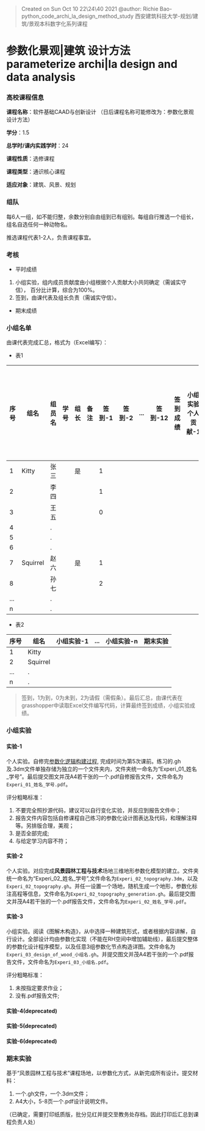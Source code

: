 > Created on Sun Oct 10 22\24\40 2021 @author: Richie Bao-python_code_archi_la_design_method_study 西安建筑科技大学-规划/建筑/景观本科数字化系列课程

# 参数化景观|建筑 设计方法 parameterize archi|la design and data analysis

### 高校课程信息
**课程名称**：软件基础CAAD与创新设计 （日后课程名称可能修改为：参数化景观设计方法）

**学分**：1.5

**总学时/课内实践学时**：24

**课程性质**：选修课程

**课程类型**：通识核心课程

**适应对象**：建筑、风景、规划

### 组队
每6人一组，如不能归整，余数分别自由组到已有组别。每组自行推选一个组长，组名自选任何一种动物名。

推选课程代表1-2人，负责课程事宜。

### 考核

* 平时成绩

1. 小组实验，组内成员贡献度由小组根据个人贡献大小共同确定（需诚实守信）， 百分比计算，综合为100%。
2. 签到，由课代表及组长负责（需诚实守信）。

* 期末成绩

### 小组名单
由课代表完成汇总，格式为（Excel编写）：

* 表1

| 序号  |  组名 | 组员名 |学号 | 组长  |  备注 |签到-1 |签到-2 |... |签到-12 | 签到成绩 |小组实验个人贡献-1|...|小组实验个人贡献-n|小组实验个人贡献成绩|期末实验个人贡献度|总成绩|
|---|---|---|---|---|---|---|---|---|---|---|---|---|---|---|---|---|
| 1  | Kitty  | 张三  |   | 是  |   |  1 |   |   |   |   |   |   |   |   |   |   |
| 2  |   | 李四  |   |   |   |  1 |   |   |   |   |   |   |   |   |   |   |
| 3  |   | 王五  |   |   |   |  0 |   |   |   |   |   |   |   |   |   |   |
| 4  |   | .  |   |   |   |   |   |   |   |   |   |   |   |   |   |   |
| 5  |   | .  |   |  |   |   |   |   |   |   |   |   |   |   |   |   |
| 6  |   | .  |   |   |   |   |   |   |   |   |   |   |   |   |   |   |
| 7  | Squirrel  | 赵六 |   | 是  |   | 1  |   |   |   |   |   |   |   |   |   |   |
| 8  |   | 孙七  |   |   |   |  2 |   |   |   |   |   |   |   |   |   |   |
| ...  |   | .  |   |   |   |   |   |   |   |   |   |   |   |   |   |   |
| n  |   |  . |   |   |   |   |   |   |   |   |   |   |   |   |   |   |

* 表2

| 序号  | 组名   | 小组实验-1  | ...  |  小组实验-n |期末实验|
|---|---|---|---|---|---|
|  1 | Kitty  |   |   |   |   |
|  2 | Squirrel  |   |   |   |   |
| ...  |  . |   |   |   |   |
| n  |  . |   |   |   |   |


> 签到，1为到，0为未到，2为请假（需假条）。最后汇总，由课代表在grasshopper中读取Excel文件编写代码，计算最终签到成绩，小组实验成绩。

### 小组实验
#### 实验-1
个人实验。自修完[参数化逻辑构建过程](http://cadesign.cn/course/2010_2020/3_gh_parameterized_logical_build_process/), 完成时间为第5次课前。练习的.gh及.3dm文件单独存储为独立的一个文件夹内，文件夹统一命名为“Experi_01_姓名_学号”。最后提交图文并茂A4若干张的一个.pdf自修报告文件，文件命名为`Experi_01_姓名_学号.pdf`。

评分粗略标准：

1. 不要完全照抄源代码，建议可以自行变化实验，并反应到报告文件中；
2. 报告文件内容包括自修课程自己练习的参数化设计图表达及代码，和理解注释等。另排版合理，美观；
3. 是否全部完成;
4. 与给定学习内容不符；

#### 实验-2
个人实验。对应完成**风景园林工程与技术**场地三维地形参数化模型的建立。文件夹统一命名为“Experi_02_姓名_学号”,文件命名为`Experi_02_topography.3dm`，以及`Experi_02_topography.gh`。并任一设置一个场地，随机生成一个地形，参数化标注高程等信息，文件命名为`Experi_02_topography_generation.gh`。最后提交图文并茂A4若干张的一个.pdf报告文件，文件命名为`Experi_02_姓名_学号.pdf`。


#### 实验-3
小组实验。阅读《图解木构造》，从中选择一种建筑形式，或者根据内容讲解，自行设计。全部设计均由参数化实现（不能在RH空间中增加辅助线），最后提交整体的参数化设计程序模型，以及任意3组参数化节点构造详图。文件命名为`Experi_03_design_of_wood_小组名.gh`。并提交图文并茂A4若干张的一个.pdf报告文件，文件命名为`Experi_03_小组名.pdf`。

评分粗略标准：
1. 未按指定要求作业；
2. 没有.pdf报告文件;

#### 实验-4(deprecated)


#### 实验-5(deprecated)


#### 实验-6(deprecated)


### 期末实验
基于“风景园林工程与技术”课程场地，以参数化方式，从新完成所有设计。提交材料：

1. 一个.gh文件，一个.3dm文件；
2. A4大小，5-8页一个.pdf设计说明文件。

（已确定，需要打印纸质版，批分见红并提交至教务处存档。因此打印后汇总到课程负责人处）